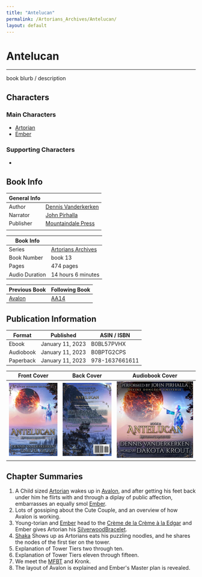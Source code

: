 ```yaml
---
title: "Antelucan"
permalink: /Artorians_Archives/Antelucan/
layout: default
---
```



# Antelucan
---
book blurb / description

## Characters

### Main Characters
- [Artorian](../../_Characters/ArtoriansArchives/Artorian.md)
- [Ember](../../_Characters/ArtoriansArchives/Ember.md)

### Supporting Characters
-  

## Book Info

| General Info |  |
|---|---|
| Author| [Dennis Vanderkerken](../../_Lexicon/DennisVanderkerken.md) |
| Narrator| [John Pirhalla](../../_Lexicon/JohnPirhalla.md) |
| Publisher |[Mountaindale Press](../../_Lexicon/MountaindalePress.md) |
| |  |

| Book Info |  |
|---|---|
| Series | [Artorians Archives](../ArtoriansArchives/ArtoriansArchives.md) |
| Book Number | book 13 |
| Pages | 474 pages |
| Audio Duration| 14 hours 6 minutes |

| Previous Book | Following Book |
|---|---|
| [Avalon](Avalon.md) | [AA14](../ArtoriansArchives/AA14.md) |

## Publication Information

| Format | Published | ASIN / ISBN |
|---|---|---|
| Ebook | January 11, 2023 | B0BL57PVHX |
| Audiobook | January 11, 2023 | B0BPTG2CPS |
| Paperback | January 11, 2023 | 978-1637661611 |

| Front Cover                                                                      | Back Cover                                                                               | Audiobook Cover |
| -------------------------------------------------------------------------------- | ---------------------------------------------------------------------------------------- | --------------- |
| ![antelucan_cover](../../images/ArtoriansArchives/Antelucan/antelucan_cover.jpg) | ![antelucan_backcover](../../images/ArtoriansArchives/Antelucan/antelucan_backcover.jpg) | ![antelucan_audiocover](../../images/ArtoriansArchives/Antelucan/antelucan_audiocover.jpg)                |

## Chapter Summaries
1. A Child sized [Artorian](../../_Characters/ArtoriansArchives/Artorian.md) wakes up in [Avalon](../../_Atlas/ArtoriansArchives/Avalon.md), and after getting his feet back under him he flirts with and through a diplay of public affection, embarrasses an equally smol [Ember](../../_Characters/ArtoriansArchives/Ember.md).
2. Lots of gossiping about the Cute Couple, and an overview of how Avalon is working.
3. Young-torian and [Ember](../../_Characters/ArtoriansArchives/Ember.md) head to the [Crème de la Crème à la Edgar](../../_Atlas/ArtoriansArchives/CrèmedelaCrèmeàlaEdgar.md) and Ember gives Artorian his [SilverwoodBracelet](../../_Lexicon/SilverwoodBracelet.md). 
4. [Shaka](../../_Characters/ArtoriansArchives/Shaka.md) Shows up as Artorians eats his puzzling noodles, and he shares the nodes of the first tier on the tower.
5. Explanation of Tower Tiers two through ten.
6. Explanation of Tower Tiers eleven through fifteen.
7. We meet the [MFBT](../../_Lexicon/MFBT.md) and Kronk.
8. The layout of Avalon is explained and Ember's Master plan is revealed.